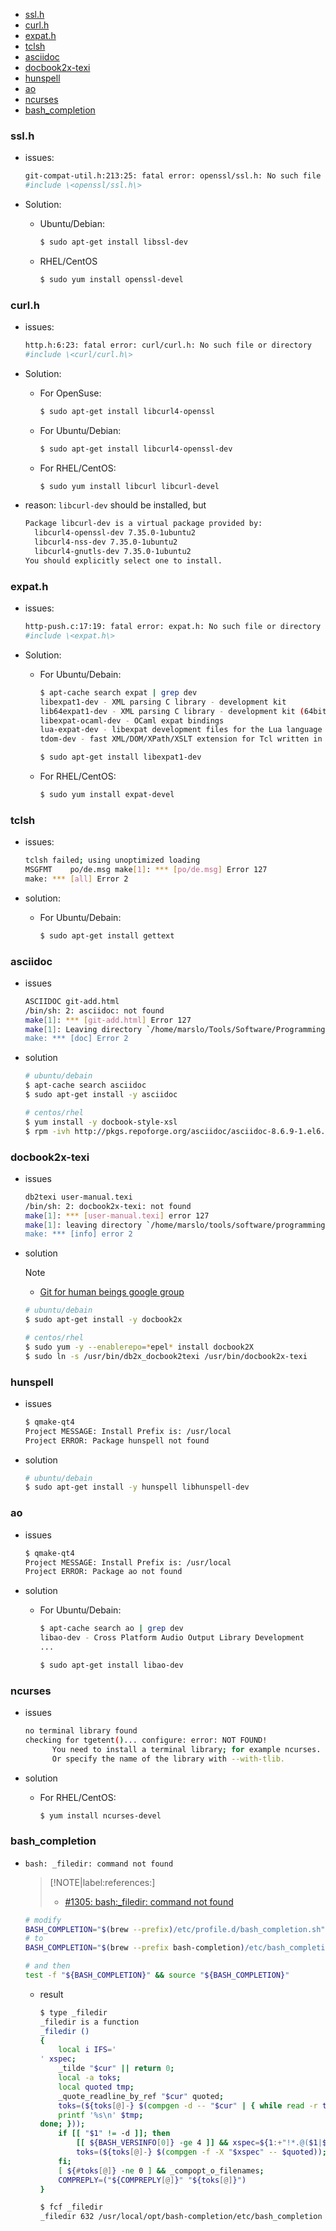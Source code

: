 <!-- START doctoc generated TOC please keep comment here to allow auto update -->
<!-- DON'T EDIT THIS SECTION, INSTEAD RE-RUN doctoc TO UPDATE -->

- [ssl.h](#sslh)
- [curl.h](#curlh)
- [expat.h](#expath)
- [tclsh](#tclsh)
- [asciidoc](#asciidoc)
- [docbook2x-texi](#docbook2x-texi)
- [hunspell](#hunspell)
- [ao](#ao)
- [ncurses](#ncurses)
- [bash_completion](#bash_completion)

<!-- END doctoc generated TOC please keep comment here to allow auto update -->

### ssl.h
- issues:
  ```bash
  git-compat-util.h:213:25: fatal error: openssl/ssl.h: No such file or directory
  #include \<openssl/ssl.h\>
  ```

- Solution:
  - Ubuntu/Debian:
    ```bash
    $ sudo apt-get install libssl-dev
    ```

  - RHEL/CentOS
    ```bash
    $ sudo yum install openssl-devel
    ```

### curl.h
- issues:
  ```bash
  http.h:6:23: fatal error: curl/curl.h: No such file or directory
  #include \<curl/curl.h\>
  ```

- Solution:
    - For OpenSuse:
      ```bash
      $ sudo apt-get install libcurl4-openssl
      ```

    - For Ubuntu/Debian:
      ```bash
      $ sudo apt-get install libcurl4-openssl-dev
      ```

    - For RHEL/CentOS:
      ```bash
      $ sudo yum install libcurl libcurl-devel
      ```

- reason:
  `libcurl-dev` should be installed, but
  ```bash
  Package libcurl-dev is a virtual package provided by:
    libcurl4-openssl-dev 7.35.0-1ubuntu2
    libcurl4-nss-dev 7.35.0-1ubuntu2
    libcurl4-gnutls-dev 7.35.0-1ubuntu2
  You should explicitly select one to install.
  ```

### expat.h
- issues:
  ```bash
  http-push.c:17:19: fatal error: expat.h: No such file or directory
  #include \<expat.h\>
  ```

- Solution:
  - For Ubuntu/Debain:
    ```bash
    $ apt-cache search expat | grep dev
    libexpat1-dev - XML parsing C library - development kit
    lib64expat1-dev - XML parsing C library - development kit (64bit)
    libexpat-ocaml-dev - OCaml expat bindings
    lua-expat-dev - libexpat development files for the Lua language
    tdom-dev - fast XML/DOM/XPath/XSLT extension for Tcl written in C (development files)

    $ sudo apt-get install libexpat1-dev
    ```
  - For RHEL/CentOS:
    ```bash
    $ sudo yum install expat-devel
    ```

### tclsh
- issues:
  ```bash
  tclsh failed; using unoptimized loading
  MSGFMT    po/de.msg make[1]: *** [po/de.msg] Error 127
  make: *** [all] Error 2
  ```

- solution:
  - For Ubuntu/Debain:
    ```bash
    $ sudo apt-get install gettext
    ```

### asciidoc
- issues
  ```bash
  ASCIIDOC git-add.html
  /bin/sh: 2: asciidoc: not found
  make[1]: *** [git-add.html] Error 127
  make[1]: Leaving directory `/home/marslo/Tools/Software/Programming/Git/git-master/Documentation'
  make: *** [doc] Error 2
  ```

- solution
  ```bash
  # ubuntu/debain
  $ apt-cache search asciidoc
  $ sudo apt-get install -y asciidoc

  # centos/rhel
  $ yum install -y docbook-style-xsl
  $ rpm -ivh http://pkgs.repoforge.org/asciidoc/asciidoc-8.6.9-1.el6.rfx.noarch.rpm
  ```

### docbook2x-texi
- issues
  ```bash
  db2texi user-manual.texi
  /bin/sh: 2: docbook2x-texi: not found
  make[1]: *** [user-manual.texi] error 127
  make[1]: leaving directory `/home/marslo/tools/software/programming/git/git-master/documentation'
  make: *** [info] error 2
  ```

- solution

  > [!NOTE]
  > - [Git for human beings google group](https://groups.google.com/d/msg/git-users/DMaDpy8Bpww/jqXULjp8ry8J)

  ```bash
  # ubuntu/debain
  $ sudo apt-get install -y docbook2x

  # centos/rhel
  $ sudo yum -y --enablerepo=*epel* install docbook2X
  $ sudo ln -s /usr/bin/db2x_docbook2texi /usr/bin/docbook2x-texi
  ```

### hunspell
- issues
  ```bash
  $ qmake-qt4
  Project MESSAGE: Install Prefix is: /usr/local
  Project ERROR: Package hunspell not found
  ```

- solution
  ```bash
  # ubuntu/debain
  $ sudo apt-get install -y hunspell libhunspell-dev
  ```

### ao
- issues
  ```bash
  $ qmake-qt4
  Project MESSAGE: Install Prefix is: /usr/local
  Project ERROR: Package ao not found
  ```

- solution
  - For Ubuntu/Debain:
    ```bash
    $ apt-cache search ao | grep dev
    libao-dev - Cross Platform Audio Output Library Development
    ...

    $ sudo apt-get install libao-dev
    ```

### ncurses
- issues
  ```bash
  no terminal library found
  checking for tgetent()... configure: error: NOT FOUND!
        You need to install a terminal library; for example ncurses.
        Or specify the name of the library with --with-tlib.
  ```

- solution
  - For RHEL/CentOS:
    ```bash
    $ yum install ncurses-devel
    ```

### bash_completion

- `bash: _filedir: command not found`

  > [!NOTE|label:references:]
  > - [#1305: bash:_filedir: command not found](https://github.com/Bash-it/bash-it/issues/1305)

  ```bash
  # modify
  BASH_COMPLETION="$(brew --prefix)/etc/profile.d/bash_completion.sh"
  # to
  BASH_COMPLETION="$(brew --prefix bash-completion)/etc/bash_completion"

  # and then
  test -f "${BASH_COMPLETION}" && source "${BASH_COMPLETION}"
  ```

  - result
    ```bash
    $ type _filedir
    _filedir is a function
    _filedir ()
    {
        local i IFS='
    ' xspec;
        _tilde "$cur" || return 0;
        local -a toks;
        local quoted tmp;
        _quote_readline_by_ref "$cur" quoted;
        toks=(${toks[@]-} $(compgen -d -- "$cur" | { while read -r tmp; do
        printf '%s\n' $tmp;
    done; }));
        if [[ "$1" != -d ]]; then
            [[ ${BASH_VERSINFO[0]} -ge 4 ]] && xspec=${1:+"!*.@($1|${1^^})"} || xspec=${1:+"!*.@($1|$(printf %s $1 | tr '[:lower:]' '[:upper:]'))"};
            toks=(${toks[@]-} $(compgen -f -X "$xspec" -- $quoted));
        fi;
        [ ${#toks[@]} -ne 0 ] && _compopt_o_filenames;
        COMPREPLY=("${COMPREPLY[@]}" "${toks[@]}")
    }

    $ fcf _filedir
    _filedir 632 /usr/local/opt/bash-completion/etc/bash_completion
    ```
